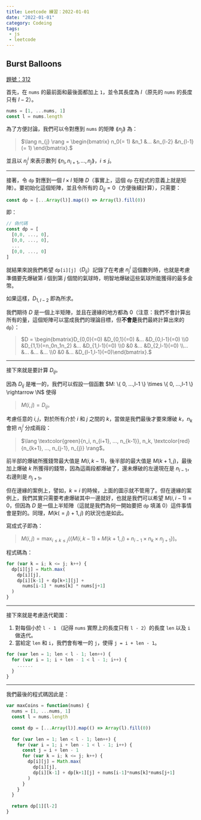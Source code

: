 ```yaml
---
title: Leetcode 練習：2022-01-01 
date: "2022-01-01"
category: Codeing
tags:
 - js
 - leetcode
---
```


## Burst Balloons
[題號：312](https://leetcode.com/problems/burst-balloons/)

首先，在 `nums` 的最前面和最後面都加上 `1`，並令其長度為 $l$（原先的 `nums` 的長度只有 $l - 2$）。

```js
nums = [1, ...nums, 1]
const l = nums.length
```

為了方便討論，我們可以令對應到 `nums` 的矩陣 $\lang n_j \rang$ 為：

> $\lang n_{j} \rang = \begin{bmatrix} n_0(= 1) &n_1 &... &n_{l-2} &n_{l-1} (= 1) \end{bmatrix}.$

並且以 $n^i_j$ 來表示數列 $\lang n_i,n_{i+1}, ... ,n_{j} \rang$，$i\leq j$。

---

接著，令 `dp` 對應到一個 $l \times l$ 矩陣 $D$（事實上，這個 `dp` 在程式的意義上就是矩陣）。要初始化這個矩陣，並且令所有的 $D_{ij} = 0$（方便後續計算），只需要：

```js
const dp = [...Array(l)].map(() => Array(l).fill(0))
```

即：

```js
// 偽代碼
const dp = [
  [0,0, ..., 0],
  [0,0, ..., 0],
  ...
  [0,0, ..., 0]
]
```

就結果來說我們希望 `dp[i][j]`（$D_{ij}$）記錄了在考慮 $n^i_j$ 這個數列時，也就是考慮準備要先爆破第 $i$ 個到第 $j$ 個間的氣球時，明智地爆破這些氣球所能獲得的最多金幣。

如果這樣，$D_{1,l-2}$ 即為所求。

我們期待 $D$ 是一個上半矩陣，並且在邊緣的地方都為 0（注意：我們不會計算出所有的量，這個矩陣可以當成我們的理論目標，但**不會是**我們最終計算出來的 `dp`）：

> $D = \begin{bmatrix}D_{0,0}(=0) &D_{0,1}(=0) &... &D_{0,l-1}(=0) \\0 &D_{1,1}(=n_0n_1n_2) &... &D_{1,l-1}(=0) \\0 &0 &... &D_{2,l-1}(=0) \\... &... &... &... \\0 &0 &... &D_{l-1,l-1}(=0)\end{bmatrix}.$

---

接下來就是要計算 $D_{ij}$。

因為 $D_{ij}$ 是唯一的，我們可以假設一個函數 $M: \{ 0, ...,l-1 \} \times \{ 0, ...,l-1 \} \rightarrow \N$ 使得

> $M(i,j) = D_{ij}$。

考慮任意的 $i,j$，對於所有介於 $i$ 和 $j$ 之間的 $k$，當做是我們最後才要來爆破 $k$，$n_k$ 會把 $n^i_j$ 分成兩段：

> $\lang \textcolor{green}{n_i, n_{i+1}, ..., n_{k-1}}, n_k, \textcolor{red}{n_{k+1}, ..., n_{j-1}, n_{j}} \rang$。

前半部的爆破所獲錢幣最大值是 $M(i,k-1)$，後半部的最大值是 $M(k+1,j)$，最後加上爆破 $k$ 所獲得的錢幣，因為這兩段都爆破了，還未爆破的左邊現在是 $n_{i-1}$，右邊則是 $n_{j+1}$。

但在邊緣的案例上，譬如，$k = i$ 的時候，上面的圖示就不管用了。但在邊緣的案例上，我們其實只需要考慮爆破其中一邊就好，也就是我們可以希望 $M(i, i-1) = 0$，但因為 $D$ 是一個上半矩陣（這就是我們為何一開始要把 `dp` 填滿 0）這件事情會是對的。同理，$M(k(=j) + 1, j )$ 的狀況也是如此。

寫成式子即為：

> $M(i,j) = \max_{i\leq k \leq j}(\{ M(i,k-1) + M(k+1,j) + n_{i-1} \times n_k \times n_{j+1} \})$。

程式碼為：

```js
for (var k = i; k <= j; k++) {
  dp[i][j] = Math.max(
    dp[i][j],
    dp[i][k-1] + dp[k+1][j] +
      nums[i-1] * nums[k] * nums[j+1]
  )
}
```

---

接下來就是考慮迭代範圍：

1. 對每個小於 `l - 1` （記得 `nums` 實際上的長度只有 `l - 2`）的長度 `len` 以及 `i` 做迭代。
2. 當給定 `len` 和 `i`，我們會有唯一的 `j`，使得 `j = i + len - 1`。

```js
for (var len = 1; len < l - 1; len++) {
  for (var i = 1; i + len - 1 < l - 1; i++) {
    ......
  }
}
```
---

我們最後的程式碼因此是：

```js
var maxCoins = function(nums) {
  nums = [1, ...nums, 1]
  const l = nums.length
  
  const dp = [...Array(l)].map(() => Array(l).fill(0))
   
  for (var len = 1; len < l - 1; len++) {
    for (var i = 1; i + len - 1 < l - 1; i++) {
      const j = i + len - 1
      for (var k = i; k <= j; k++) {
        dp[i][j] = Math.max(
          dp[i][j],
          dp[i][k-1] + dp[k+1][j] + nums[i-1]*nums[k]*nums[j+1]
        )
      }
    }
  }
  
  return dp[1][l-2]
}
```